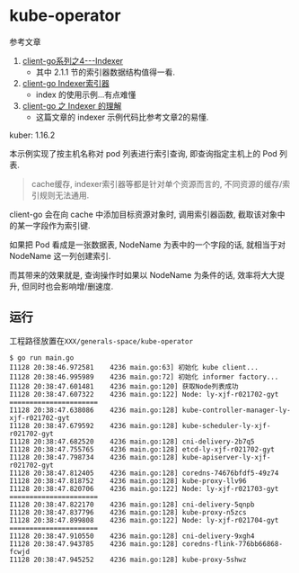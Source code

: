 # kube-operator

参考文章

1. [client-go系列之4---Indexer](https://zhuanlan.zhihu.com/p/266512431)
    - 其中 2.1.1 节的索引器数据结构值得一看.
2. [client-go Indexer索引器](https://herbguo.gitbook.io/client-go/informer#4.2-indexer-suo-yin-qi)
    - index 的使用示例...有点难懂
3. [client-go 之 Indexer 的理解](https://blog.51cto.com/u_15077560/2584555)
    - 这篇文章的 indexer 示例代码比参考文章2的易懂.

kuber: 1.16.2

本示例实现了按主机名称对 pod 列表进行索引查询, 即查询指定主机上的 Pod 列表.

> cache缓存, indexer索引器等都是针对单个资源而言的, 不同资源的缓存/索引规则无法通用.

client-go 会在向 cache 中添加目标资源对象时, 调用索引器函数, 截取该对象中的某一字段作为索引键.

如果把 Pod 看成是一张数据表, NodeName 为表中的一个字段的话, 就相当于对 NodeName 这一列创建索引.

而其带来的效果就是, 查询操作时如果以 NodeName 为条件的话, 效率将大大提升, 但同时也会影响增/删速度.

## 运行

工程路径放置在`XXX/generals-space/kube-operator`

```console
$ go run main.go
I1128 20:38:46.972581    4236 main.go:63] 初始化 kube client...
I1128 20:38:46.995989    4236 main.go:72] 初始化 informer factory...
I1128 20:38:47.601481    4236 main.go:120] 获取Node列表成功
I1128 20:38:47.607322    4236 main.go:122] Node: ly-xjf-r021702-gyt ======================
I1128 20:38:47.638086    4236 main.go:128] kube-controller-manager-ly-xjf-r021702-gyt
I1128 20:38:47.679592    4236 main.go:128] kube-scheduler-ly-xjf-r021702-gyt
I1128 20:38:47.682520    4236 main.go:128] cni-delivery-2b7q5
I1128 20:38:47.755765    4236 main.go:128] etcd-ly-xjf-r021702-gyt
I1128 20:38:47.798734    4236 main.go:128] kube-apiserver-ly-xjf-r021702-gyt
I1128 20:38:47.812405    4236 main.go:128] coredns-74676bfdf5-49z74
I1128 20:38:47.818752    4236 main.go:128] kube-proxy-llv96
I1128 20:38:47.820706    4236 main.go:122] Node: ly-xjf-r021703-gyt ======================
I1128 20:38:47.822170    4236 main.go:128] cni-delivery-5qnpb
I1128 20:38:47.837796    4236 main.go:128] kube-proxy-n5zcs
I1128 20:38:47.899808    4236 main.go:122] Node: ly-xjf-r021704-gyt ======================
I1128 20:38:47.910550    4236 main.go:128] cni-delivery-9xgh4
I1128 20:38:47.943785    4236 main.go:128] coredns-flink-776bb66868-fcwjd
I1128 20:38:47.945252    4236 main.go:128] kube-proxy-5shwz
```
